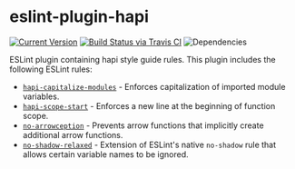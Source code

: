 # eslint-plugin-hapi

[![Current Version](https://img.shields.io/npm/v/eslint-plugin-hapi.svg)](https://www.npmjs.org/package/eslint-plugin-hapi)
[![Build Status via Travis CI](https://travis-ci.org/continuationlabs/eslint-plugin-hapi.svg?branch=master)](https://travis-ci.org/continuationlabs/eslint-plugin-hapi)
![Dependencies](http://img.shields.io/david/continuationlabs/eslint-plugin-hapi.svg)

ESLint plugin containing hapi style guide rules. This plugin includes the following ESLint rules:

- [`hapi-capitalize-modules`](https://www.npmjs.com/package/hapi-capitalize-modules) - Enforces capitalization of imported module variables.
- [`hapi-scope-start`](https://www.npmjs.com/package/hapi-scope-start) - Enforces a new line at the beginning of function scope.
- [`no-arrowception`](https://www.npmjs.com/package/no-arrowception) - Prevents arrow functions that implicitly create additional arrow functions.
- [`no-shadow-relaxed`](https://www.npmjs.com/package/no-shadow-relaxed) - Extension of ESLint's native `no-shadow` rule that allows certain variable names to be ignored.
